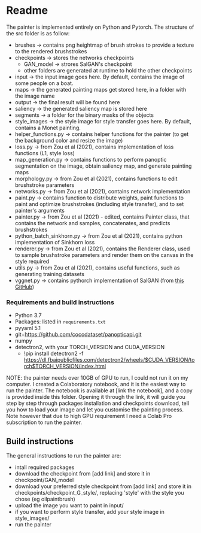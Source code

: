 # Readme

The painter is implemented entirely on Python and Pytorch. The structure of the src folder is as follow:

* brushes -> contains png heightmap of brush strokes to provide a texture to the rendered brushstrokes
* checkpoints -> stores the networks checkpoints
    * GAN_model -> strores SalGAN's checkpoint   
    * other folders are generated at runtime to hold the other checkpoints
* input -> the input image goes here. By default, contains the image of some people on a boat. 
* maps -> the generated painting maps get stored here, in a folder with the image name
* output -> the final result will be found here
* saliency -> the generated saliency map is stored here
* segments -> a folder for the binary masks of the objects
* style_images -> the style image for style transfer goes here. By default, contains a Monet painting.
* helper_functions.py -> contains helper functions for the painter (to get the background color and resize the image)
* loss.py -> from Zou et al (2021), contains implementation of loss functions (L1, style loss)
* map_generation.py -> contains functions to perform panoptic segmentation on the image, obtain saliency map, and generate painting maps
* morphology.py -> from Zou et al (2021), contains functions to edit brushstroke parameters
* networks.py -> from Zou et al (2021), contains network implementation
* paint.py -> contains function to distribute weights, paint functions to paint and optimize brushstrokes (including style transfer), and to set painter's arguments
* painter.py -> from Zou et al (2021) - edited, contains Painter class, that contains the network and samples, concatenates, and predicts brushstrokes
* python_batch_sinkhorn.py -> from Zou et al (2021), contains python implementation of Sinkhorn loss
* renderer.py -> from Zou et al (2021), contains the Renderer class, used to sample brushstroke parameters and render them on the canvas in the style required
* utils.py -> from Zou et al (2021), contains useful functions, such as generating training datasets
* vggnet.py -> contains pythorch implementation of SalGAN (from [this GitHub](https://github.com/niujinshuchong/SalGan_pytorch/blob/master/vggnet.py))

### Requirements and build instructions

* Python 3.7
* Packages: listed in `requirements.txt` 
* pyyaml 5.1
* git+https://github.com/cocodataset/panopticapi.git
* numpy
* detectron2, with your TORCH_VERSION and CUDA_VERSION
    * !pip install detectron2 -f https://dl.fbaipublicfiles.com/detectron2/wheels/$CUDA_VERSION/torch$TORCH_VERSION/index.html

NOTE: the painter needs over 10GB of GPU to run, I could not run it on my computer. I created a Colaboratory notebook, and it is the easiest way to run the painter. The notebook is available at [link the notebook], and a copy is provided inside this folder. Opening it through the link, it will guide you step by step through packages installation and checkpoints download, tell you how to load your image and let you customise the painting process. Note however that due to high GPU requirement I need a Colab Pro subscription to run the painter.

## Build instructions

The general instructions to run the painter are:

* intall required packages
* download the checkpoint from [add link] and store it in checkpoint/GAN_model
* download your preferred style checkpoint from [add link] and store it in checkpoints/checkpoint_G_style/, replacing 'style' with the style you chose (eg oilpaintbrush)
* upload the image you want to paint in input/
* if you want to perform style transfer, add your style image in style_images/
* run the painter



